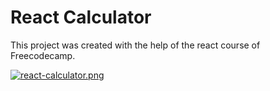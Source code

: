 # React Calculator

This project was created with the help of the react course of Freecodecamp.

[![react-calculator.png](https://i.postimg.cc/1t0Y2SJG/react-calculator.png)](https://postimg.cc/TLw95z81)
